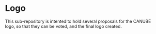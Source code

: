 Logo
====

This sub-repository is intented to hold several proposals for the CANUBE logo, so that they can be voted, and the final logo created.